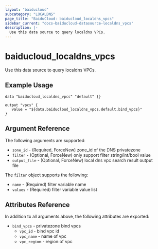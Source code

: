```yaml
---
layout: "baiducloud"
subcategory: "LOCALDNS"
page_title: "BaiduCloud: baiducloud_localdns_vpcs"
sidebar_current: "docs-baiducloud-datasource-localdns_vpcs"
description: |-
  Use this data source to query localdns VPCs.
---
```


# baiducloud_localdns_vpcs

Use this data source to query localdns VPCs.

## Example Usage

```hcl
data "baiducloud_localdns_vpcs" "default" {}

output "vpcs" {
   value = "${data.baiducloud_localdns_vpcs.default.bind_vpcs}"
}
```

## Argument Reference

The following arguments are supported:

* `zone_id` - (Required, ForceNew) zone_id of the DNS privatezone 
* `filter` - (Optional, ForceNew) only support filter string/int/bool value
* `output_file` - (Optional, ForceNew) local dns vpc search result output file

The `filter` object supports the following:

* `name` - (Required) filter variable name
* `values` - (Required) filter variable value list

## Attributes Reference

In addition to all arguments above, the following attributes are exported:

* `bind_vpcs` - privatezone bind vpcs
  * `vpc_id` - bind vpc id
  * `vpc_name` - name of vpc
  * `vpc_region` - region of vpc


